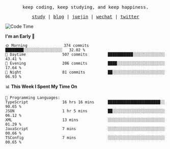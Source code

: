 <p align="center">
  <samp>
    <span>keep coding, keep studying, and keep happiness.</span>
  </samp>
</p>

<p align="center">
  <samp>
    <a href="https://github.com/ouduidui/fe-study">study</a> |
    <a href="https://deweyou.me">blog</a>  |
    <a href="https://juejin.cn/user/4309700183594366">juejin</a> |
    <a href="https://user-images.githubusercontent.com/54696834/165071004-6509e3f2-90c3-448c-9d92-3da42b0c2021.jpeg">wechat</a> |
    <a href="https://twitter.com/ouduidui">twitter</a>
  </samp>
</p>

<!--START_SECTION:waka-->
![Code Time](http://img.shields.io/badge/Code%20Time-3%2C602%20hrs%2025%20mins-blue)

**I'm an Early 🐤** 

```text
🌞 Morning                374 commits         ████████░░░░░░░░░░░░░░░░░   32.02 % 
🌆 Daytime                507 commits         ███████████░░░░░░░░░░░░░░   43.41 % 
🌃 Evening                206 commits         ████░░░░░░░░░░░░░░░░░░░░░   17.64 % 
🌙 Night                  81 commits          ██░░░░░░░░░░░░░░░░░░░░░░░   06.93 % 
```


📊 **This Week I Spent My Time On** 

```text
💬 Programming Languages: 
TypeScript               16 hrs 16 mins      ███████████████████████░░   90.65 % 
JSON                     1 hr 5 mins         ██░░░░░░░░░░░░░░░░░░░░░░░   06.12 % 
XML                      13 mins             ░░░░░░░░░░░░░░░░░░░░░░░░░   01.29 % 
JavaScript               7 mins              ░░░░░░░░░░░░░░░░░░░░░░░░░   00.66 % 
TSConfig                 7 mins              ░░░░░░░░░░░░░░░░░░░░░░░░░   00.65 % 
```


<!--END_SECTION:waka-->
